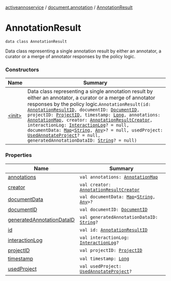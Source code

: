 [activeannoservice](../../index.md) / [document.annotation](../index.md) / [AnnotationResult](./index.md)

# AnnotationResult

`data class AnnotationResult`

Data class representing a single annotation result by either an annotator, a curator or a merge of annotator responses
by the policy logic.

### Constructors

| Name | Summary |
|---|---|
| [&lt;init&gt;](-init-.md) | Data class representing a single annotation result by either an annotator, a curator or a merge of annotator responses by the policy logic.`AnnotationResult(id: `[`AnnotationResultID`](../-annotation-result-i-d.md)`, documentID: `[`DocumentID`](../../document/-document-i-d.md)`, projectID: `[`ProjectID`](../../project/-project-i-d.md)`, timestamp: `[`Long`](https://kotlinlang.org/api/latest/jvm/stdlib/kotlin/-long/index.html)`, annotations: `[`AnnotationMap`](../-annotation-map.md)`, creator: `[`AnnotationResultCreator`](../-annotation-result-creator/index.md)`, interactionLog: `[`InteractionLog`](../-interaction-log/index.md)`? = null, documentData: `[`Map`](https://kotlinlang.org/api/latest/jvm/stdlib/kotlin.collections/-map/index.html)`<`[`String`](https://kotlinlang.org/api/latest/jvm/stdlib/kotlin/-string/index.html)`, `[`Any`](https://kotlinlang.org/api/latest/jvm/stdlib/kotlin/-any/index.html)`>? = null, usedProject: `[`UsedAnnotateProject`](../../project/-used-annotate-project/index.md)`? = null, generatedAnnotationDataID: `[`String`](https://kotlinlang.org/api/latest/jvm/stdlib/kotlin/-string/index.html)`? = null)` |

### Properties

| Name | Summary |
|---|---|
| [annotations](annotations.md) | `val annotations: `[`AnnotationMap`](../-annotation-map.md) |
| [creator](creator.md) | `val creator: `[`AnnotationResultCreator`](../-annotation-result-creator/index.md) |
| [documentData](document-data.md) | `val documentData: `[`Map`](https://kotlinlang.org/api/latest/jvm/stdlib/kotlin.collections/-map/index.html)`<`[`String`](https://kotlinlang.org/api/latest/jvm/stdlib/kotlin/-string/index.html)`, `[`Any`](https://kotlinlang.org/api/latest/jvm/stdlib/kotlin/-any/index.html)`>?` |
| [documentID](document-i-d.md) | `val documentID: `[`DocumentID`](../../document/-document-i-d.md) |
| [generatedAnnotationDataID](generated-annotation-data-i-d.md) | `val generatedAnnotationDataID: `[`String`](https://kotlinlang.org/api/latest/jvm/stdlib/kotlin/-string/index.html)`?` |
| [id](id.md) | `val id: `[`AnnotationResultID`](../-annotation-result-i-d.md) |
| [interactionLog](interaction-log.md) | `val interactionLog: `[`InteractionLog`](../-interaction-log/index.md)`?` |
| [projectID](project-i-d.md) | `val projectID: `[`ProjectID`](../../project/-project-i-d.md) |
| [timestamp](timestamp.md) | `val timestamp: `[`Long`](https://kotlinlang.org/api/latest/jvm/stdlib/kotlin/-long/index.html) |
| [usedProject](used-project.md) | `val usedProject: `[`UsedAnnotateProject`](../../project/-used-annotate-project/index.md)`?` |
